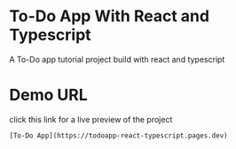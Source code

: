 # To-Do App With React and Typescript
A To-Do app tutorial project build with react and typescript 

# Demo URL
click this link for a live preview of the project

	[To-Do App](https://todoapp-react-typescript.pages.dev)